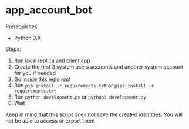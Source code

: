 # app_account_bot

Prerequisites:

- Python 3.X


Steps:

1. Run local replica and client app
2. Create the first 3 system users accounts and another system account for you if needed
3. Go inside this repo root
4. Run `pip install -r requirements.txt` or `pip3 install -r requirements.txt`
5. Run `python development.py` or `python3 development.py`
6. Wait

Keep in mind that this script does not save the created identities. You will not be able to access or export them